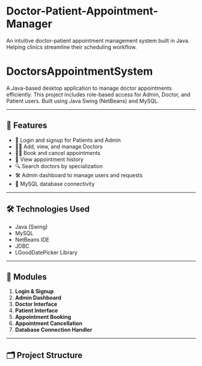 # Doctor-Patient-Appointment-Manager
An intuitive doctor-patient appointment management system built in Java. Helping clinics streamline their scheduling workflow.
# DoctorsAppointmentSystem

A Java-based desktop application to manage doctor appointments efficiently. This project includes role-based access for Admin, Doctor, and Patient users. Built using Java Swing (NetBeans) and MySQL.

---

## 🚀 Features

- 🔐 Login and signup for Patients and Admin
- 👨‍⚕️ Add, view, and manage Doctors
- 🧑‍💻 Book and cancel appointments
- 📅 View appointment history
- 🔍 Search doctors by specialization
- 🛠 Admin dashboard to manage users and requests
- 💾 MySQL database connectivity

---

## 🛠️ Technologies Used

- Java (Swing)
- MySQL
- NetBeans IDE
- JDBC
- LGoodDatePicker Library

---

## 🧩 Modules

1. **Login & Signup**
2. **Admin Dashboard**
3. **Doctor Interface**
4. **Patient Interface**
5. **Appointment Booking**
6. **Appointment Cancellation**
7. **Database Connection Handler**

---

## 🗂 Project Structure

